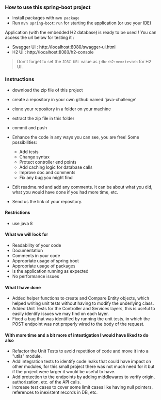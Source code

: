 ### How to use this spring-boot project

- Install packages with `mvn package`
- Run `mvn spring-boot:run` for starting the application (or use your IDE)

Application (with the embedded H2 database) is ready to be used ! You can access the url below for testing it :

- Swagger UI : http://localhost:8080/swagger-ui.html
- H2 UI : http://localhost:8080/h2-console

> Don't forget to set the `JDBC URL` value as `jdbc:h2:mem:testdb` for H2 UI.



### Instructions

- download the zip file of this project
- create a repository in your own github named 'java-challenge'
- clone your repository in a folder on your machine
- extract the zip file in this folder
- commit and push

- Enhance the code in any ways you can see, you are free! Some possibilities:
  - Add tests
  - Change syntax
  - Protect controller end points
  - Add caching logic for database calls
  - Improve doc and comments
  - Fix any bug you might find
- Edit readme.md and add any comments. It can be about what you did, what you would have done if you had more time, etc.
- Send us the link of your repository.

#### Restrictions
- use java 8


#### What we will look for
- Readability of your code
- Documentation
- Comments in your code 
- Appropriate usage of spring boot
- Appropriate usage of packages
- Is the application running as expected
- No performance issues

#### What I have done
- Added helper functions to create and Compare Entity objects, which helped writing unit tests without having to modify the underlying class. 
- Added Unit Tests for the Controller and Services layers, this is useful to easily identify issues we may find on each layer.
- Fixed a bug that was identified by running the unit tests, in which the POST endpoint was not properly wired to the body of the request.

#### With more time and a bit more of intestigation I would have liked to do also
- Refactor the Unit Tests to avoid repetition of code and move it into a "utils" module.
- Add integration tests to identify code leaks that could have impact on other modules, for this small project there was not much need for it but if the project were larger it would be useful to have.
- Add protection to the endpoints by adding middlewares to verify origin, authorization, etc. of the API calls.
- Increase test cases to cover some limit cases like having null pointers, references to inexistent records in DB, etc.
